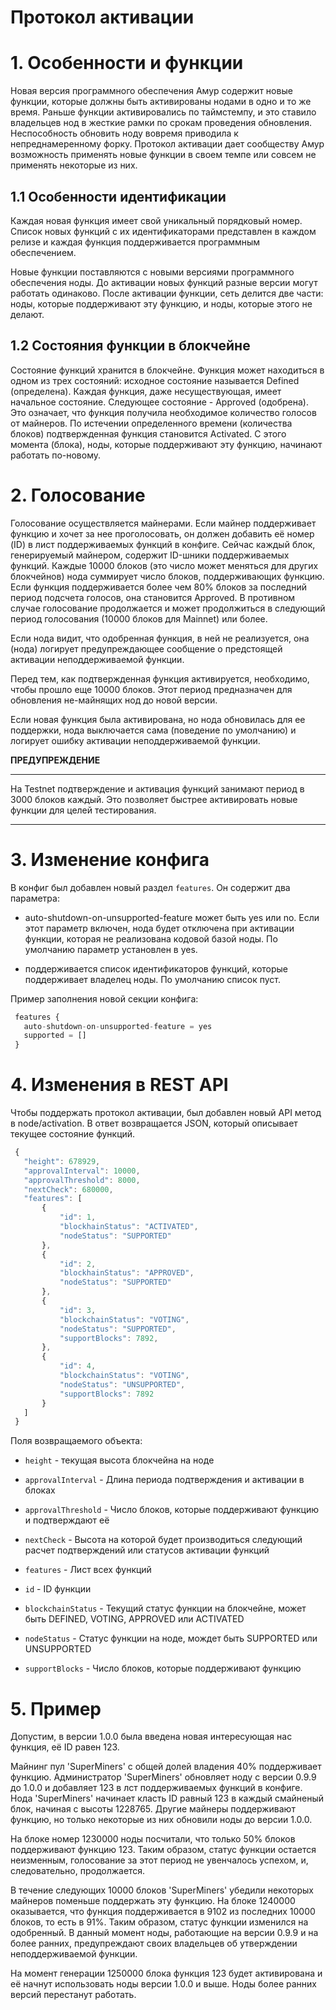 # Протокол активации

# 1. Особенности и функции

Новая версия программного обеспечения Амур содержит новые функции, которые должны быть активированы нодами в одно и то же время.
Раньше функции активировались по таймстемпу, и это ставило владельцев нод в жесткие рамки по срокам проведения обновления. 
Неспособность обновить ноду вовремя приводила к непреднамеренному форку. Протокол активации дает сообществу Амур 
возможность применять новые функции в своем темпе или совсем не применять некоторые из них.

## 1.1 Особенности идентификации

Каждая новая функция имеет свой уникальный порядковый номер. Список новых функций с их идентификаторами представлен в каждом релизе и каждая функция поддерживается программным обеспечением.

Новые функции поставляются с новыми версиями программного обеспечения ноды. До активации новых функций разные версии могут работать 
одинаково. После активации функции, сеть делится две части: ноды, которые поддерживают эту функцию, и ноды, которые этого не делают.

## 1.2 Состояния функции в блокчейне 

Состояние функций хранится в блокчейне. Функция может находиться в одном из трех состояний: исходное состояние называется 
Defined (определена). Каждая функция, даже несуществующая, имеет начальное состояние. Следующее состояние - Approved (одобрена). 
Это означает, что функция получила необходимое количество голосов от майнеров. По истечении определенного времени \(количества блоков\) 
подтвержденная функция становится Activated. С этого момента \(блока\), ноды, которые поддерживают эту функцию, начинают работать по-новому.

# 2. Голосование

Голосование осуществляется майнерами. Если майнер поддерживает функцию и хочет за нее проголосовать, он должен добавить её номер \(ID\) 
в лист поддерживаемых функций в конфиге. Сейчас каждый блок, генерируемый майнером, содержит ID-шники поддерживаемых функций. Каждые
10000 блоков \(это число может меняться для других блокчейнов\) нода суммирует число блоков, поддерживающих функцию. Если функция 
поддерживается более чем 80% блоков за последний период подсчета голосов, она становится Approved. В противном случае голосование 
продолжается и может продолжиться в следующий период голосования \(10000 блоков для Mainnet\) или более.

Если нода видит, что одобренная функция, в ней не реализуется, она \(нода\) логирует предупреждающее сообщение о предстоящей 
активации неподдерживаемой функции.

Перед тем, как подтвержденная функция активируется, необходимо, чтобы прошло еще 10000 блоков. Этот период предназначен для обновления 
не-майнящих нод до новой версии.

Если новая функция была активирована, но нода обновилась для ее поддержки, нода выключается сама \(поведение по умолчанию\) 
и логирует ошибку активации неподдерживаемой функции.

**ПРЕДУПРЕЖДЕНИЕ**

***
 На Testnet подтверждение и активация функций занимают период в 3000 блоков каждый.
 Это позволяет быстрее активировать новые функции для целей тестирования.
***

# 3. Изменение конфига

В конфиг был добавлен новый раздел `features`. Он содержит два параметра:

* auto-shutdown-on-unsupported-feature может быть yes или no. Если этот параметр включен, нода будет отключена при активации функции, 
которая не реализована кодовой базой ноды. По умолчанию параметр установлен в yes.

* поддерживается список идентификаторов функций, которые поддерживает владелец ноды. По умолчанию список пуст.

Пример заполнения новой секции конфига:

```js
 features {
   auto-shutdown-on-unsupported-feature = yes
   supported = []
 }
```

# 4. Изменения в REST API

Чтобы поддержать протокол активации, был добавлен новый API метод в node/activation. В ответ возвращается JSON, который описывает текущее состояние функций.

```js
 {
   "height": 678929,
   "approvalInterval": 10000,
   "approvalThreshold": 8000,
   "nextCheck": 680000,
   "features": [
       {
           "id": 1,
           "blockhainStatus": "ACTIVATED",
           "nodeStatus": "SUPPORTED"
       },
       {
           "id": 2,
           "blockhainStatus": "APPROVED",
           "nodeStatus": "SUPPORTED"
       },
       {
           "id": 3,
           "blockchainStatus": "VOTING",
           "nodeStatus": "SUPPORTED",
           "supportBlocks": 7892,
       },
       {
           "id": 4,
           "blockchainStatus": "VOTING",
           "nodeStatus": "UNSUPPORTED",
           "supportBlocks": 7892
       }
   ]
 }
```

Поля возвращаемого объекта:

* `height` - текущая высота блокчейна на ноде

* `approvalInterval` - Длина периода подтверждения и активации в блоках

* `approvalThreshold` - Число блоков, которые поддерживают функцию и подтверждают её

* `nextCheck` - Высота на которой будет производиться следующий расчет подтверждений или статусов активации функций

* `features` - Лист всех функций

* `id` - ID функции

* `blockchainStatus` - Текущий статус функции на блокчейне, может быть DEFINED, VOTING, APPROVED или ACTIVATED

* `nodeStatus` - Статус функции на ноде, мождет быть SUPPORTED или UNSUPPORTED

* `supportBlocks` - Число блоков, которые поддерживают функцию

# 5. Пример

Допустим, в версии 1.0.0 была введена новая интересующая нас функция, её ID равен 123.

Майнинг пул 'SuperMiners' с общей долей владения 40% поддерживает функцию. Администратор 'SuperMiners' обновляет 
ноду с версии 0.9.9 до 1.0.0 и добавляет 123 в лст поддерживаемых функций в конфиге. Нода 'SuperMiners' начинает класть ID равный 123 
в каждый смайненый блок, начиная с высоты 1228765. Другие майнеры поддерживают функцию, но только некоторые из них обновили ноды до версии 1.0.0.

На блоке номер 1230000 ноды посчитали, что только 50% блоков поддерживают функцию 123. Таким образом, статус функции остается неизменным, голосование 
за этот период не увенчалось успехом, и, следовательно, продолжается.

В течение следующих 10000 блоков 'SuperMiners' убедили некоторых майнеров поменьше поддержать эту функцию. На блоке 1240000 оказывается, 
что функция поддерживается в 9102 из последних 10000 блоков, то есть в 91%. Таким образом, статус функции изменился на одобренный. 
В данный момент ноды, работающие на версии 0.9.9 и на более ранних, предупреждают своих владельцев об утверждении неподдерживаемой 
функции.

На момент генерации 1250000 блока функция 123 будет активирована и её начнут использовать ноды версии 1.0.0 и выше. 
Ноды более ранних версий перестанут работать.
